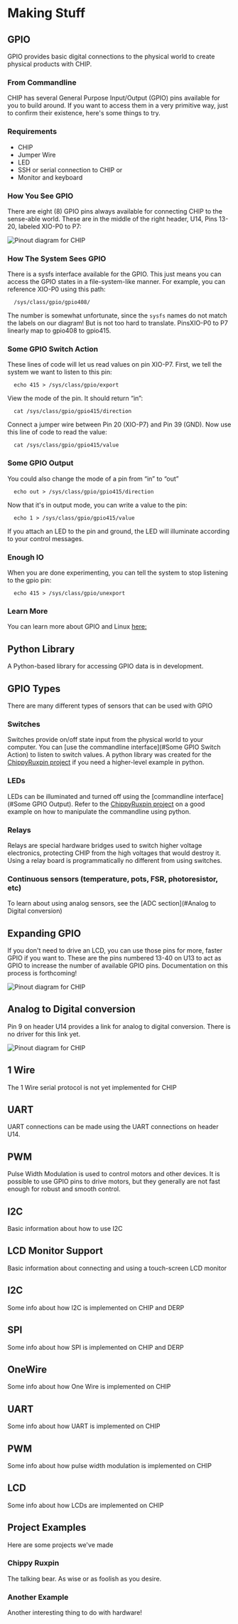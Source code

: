 # Making Stuff

## GPIO
GPIO provides basic digital connections to the physical world to create physical products with CHIP.

### From Commandline
CHIP has several General Purpose Input/Output (GPIO) pins available for you to build around. If you want to access them in a very primitive way, just to confirm their existence, here's some things to try.

### Requirements
  * CHIP
  * Jumper Wire
  * LED
  * SSH or serial connection to CHIP or
  * Monitor and keyboard

### How You See GPIO
There are eight (8) GPIO pins always available for connecting CHIP to the sense-able world. These are in the middle of the right header, U14, Pins 13-20, labeled XIO-P0 to P7: 

![Pinout diagram for CHIP](images/chip_pinouts.jpg)

### How The System Sees GPIO
There is a sysfs interface available for the GPIO. This just means you can access the GPIO states in a file-system-like manner. For example, you can reference XIO-P0 using this path:

```shell
  /sys/class/gpio/gpio408/
```

The number is somewhat unfortunate, since the `sysfs` names do not match the labels on our diagram! But is not too hard to translate. PinsXIO-P0 to P7 linearly map to gpio408 to gpio415.

### Some GPIO Switch Action
These lines of code will let us read values on pin XIO-P7. First, we tell the system we want to listen to this pin:

```shell
  echo 415 > /sys/class/gpio/export
```

View the mode of the pin. It should return “in”:

```shell
  cat /sys/class/gpio/gpio415/direction
```

Connect a jumper wire between Pin 20 (XIO-P7) and Pin 39 (GND). Now use this line of code to read the value:

```shell
  cat /sys/class/gpio/gpio415/value
```

### Some GPIO Output
You could also change the mode of a pin from “in” to “out”

```shell
  echo out > /sys/class/gpio/gpio415/direction
```

Now that it's in output mode, you can write a value to the pin:
```shell
  echo 1 > /sys/class/gpio/gpio415/value
```
If you attach an LED to the pin and ground, the LED will illuminate according to your control messages.

### Enough IO
When you are done experimenting, you can tell the system to stop listening to the gpio pin:
```shell
  echo 415 > /sys/class/gpio/unexport
```

### Learn More
You can learn more about GPIO and Linux [here:](https://www.kernel.org/doc/Documentation/gpio/sysfs.txt)

## Python Library
A Python-based library for accessing GPIO data is in development.

## GPIO Types
There are many different types of sensors that can be used with GPIO

### Switches
Switches provide on/off state input from the physical world to your computer. You can [use the commandline interface](#Some GPIO Switch Action) to listen to switch values. A python library was created for the [ChippyRuxpin project](https://github.com/NextThingCo/ChippyRuxpin) if you need a higher-level example in python. 

### LEDs
LEDs can be illuminated and turned off using the [commandline interface](#Some GPIO Output). Refer to the [ChippyRuxpin project](https://github.com/NextThingCo/ChippyRuxpin) on a good example on how to manipulate the commandline using python.

### Relays
Relays are special hardware bridges used to switch higher voltage electronics, protecting CHIP from the high voltages that would destroy it.  Using a relay board is programmatically no different from using switches.

### Continuous sensors (temperature, pots, FSR, photoresistor, etc)
To learn about using analog sensors, see the [ADC section](#Analog to Digital conversion)

## Expanding GPIO
If you don't need to drive an LCD, you can use those pins for more, faster GPIO if you want to. These are the pins numbered 13-40 on U13 to act as GPIO to increase the number of available GPIO pins. Documentation on this process is forthcoming!

![Pinout diagram for CHIP](images/chip_pinouts.jpg)

## Analog to Digital conversion
Pin 9 on header U14 provides a link for analog to digital conversion. There is no driver for this link yet.

![Pinout diagram for CHIP](images/chip_pinouts.jpg)

## 1 Wire
The 1 Wire serial protocol is not yet implemented for CHIP

## UART
UART connections can be made using the UART connections on header U14. 

## PWM
Pulse Width Modulation is used to control motors and other devices. It is possible to use GPIO pins to drive motors, but they generally are not fast enough for robust and smooth control.

## I2C
Basic information about how to use I2C

## LCD Monitor Support
Basic information about connecting and using a touch-screen LCD monitor

## I2C
Some info about how I2C is implemented on CHIP and DERP

## SPI
Some info about how SPI is implemented on CHIP and DERP

## OneWire
Some info about how One Wire is implemented on CHIP

## UART
Some info about how UART is implemented on CHIP

## PWM
Some info about how pulse width modulation is implemented on CHIP

## LCD
Some info about how LCDs are implemented on CHIP

## Project Examples
Here are some projects we've made

### Chippy Ruxpin
The talking bear. As wise or as foolish as you desire.

### Another Example
Another interesting thing to do with hardware!
